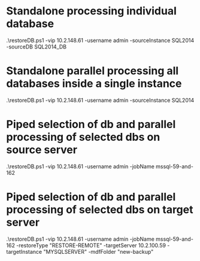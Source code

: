 # Standalone processing individual database
 .\restoreDB.ps1 -vip 10.2.148.61 -username admin -sourceInstance  SQL2014 -sourceDB SQL2014_DB

 # Standalone parallel processing all databases inside a single instance
 .\restoreDB.ps1 -vip 10.2.148.61 -username admin -sourceInstance  SQL2014

 # Piped selection of db and parallel processing of selected dbs on source server
 .\restoreDB.ps1 -vip 10.2.148.61 -username admin -jobName  mssql-59-and-162

 # Piped selection of db and parallel processing of selected dbs on target server
 .\restoreDB.ps1 -vip 10.2.148.61 -username admin -jobName mssql-59-and-162 -restoreType "RESTORE-REMOTE" -targetServer 10.2.100.59 -targetInstance "MYSQLSERVER" -mdfFolder "new-backup"